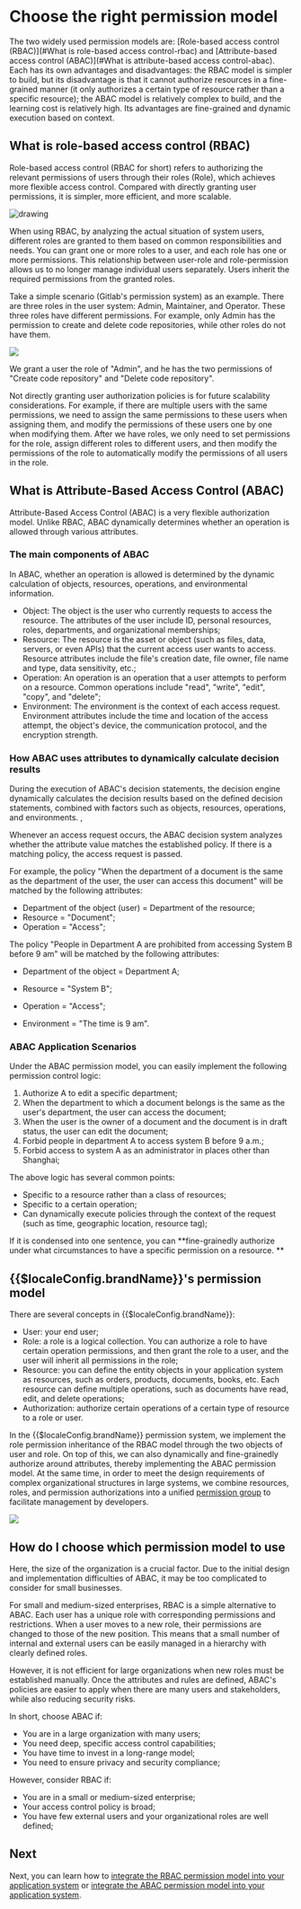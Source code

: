 # Choose the right permission model

<LastUpdated/>

The two widely used permission models are: [Role-based access control (RBAC)](#What is role-based access control-rbac) and [Attribute-based access control (ABAC)](#What is attribute-based access control-abac). Each has its own advantages and disadvantages: the RBAC model is simpler to build, but its disadvantage is that it cannot authorize resources in a fine-grained manner (it only authorizes a certain type of resource rather than a specific resource); the ABAC model is relatively complex to build, and the learning cost is relatively high. Its advantages are fine-grained and dynamic execution based on context.

## What is role-based access control (RBAC)

Role-based access control (RBAC for short) refers to authorizing the relevant permissions of users through their roles (Role), which achieves more flexible access control. Compared with directly granting user permissions, it is simpler, more efficient, and more scalable.

<img src="~@imagesZhCn/guides/rbac.png" alt="drawing"/>


When using RBAC, by analyzing the actual situation of system users, different roles are granted to them based on common responsibilities and needs. You can grant one or more roles to a user, and each role has one or more permissions. This relationship between user-role and role-permission allows us to no longer manage individual users separately. Users inherit the required permissions from the granted roles.

Take a simple scenario (Gitlab's permission system) as an example. There are three roles in the user system: Admin, Maintainer, and Operator. These three roles have different permissions. For example, only Admin has the permission to create and delete code repositories, while other roles do not have them.

![](../basics/authenticate-first-user/images/rbac.png)

We grant a user the role of "Admin", and he has the two permissions of "Create code repository" and "Delete code repository".

Not directly granting user authorization policies is for future scalability considerations. For example, if there are multiple users with the same permissions, we need to assign the same permissions to these users when assigning them, and modify the permissions of these users one by one when modifying them. After we have roles, we only need to set permissions for the role, assign different roles to different users, and then modify the permissions of the role to automatically modify the permissions of all users in the role.

## What is Attribute-Based Access Control (ABAC)

Attribute-Based Access Control (ABAC) is a very flexible authorization model. Unlike RBAC, ABAC dynamically determines whether an operation is allowed through various attributes.

### The main components of ABAC

In ABAC, whether an operation is allowed is determined by the dynamic calculation of objects, resources, operations, and environmental information.

- Object: The object is the user who currently requests to access the resource. The attributes of the user include ID, personal resources, roles, departments, and organizational memberships;
- Resource: The resource is the asset or object (such as files, data, servers, or even APIs) that the current access user wants to access. Resource attributes include the file's creation date, file owner, file name and type, data sensitivity, etc.;
- Operation: An operation is an operation that a user attempts to perform on a resource. Common operations include "read", "write", "edit", "copy", and "delete";
- Environment: The environment is the context of each access request. Environment attributes include the time and location of the access attempt, the object's device, the communication protocol, and the encryption strength.

### How ABAC uses attributes to dynamically calculate decision results

During the execution of ABAC's decision statements, the decision engine dynamically calculates the decision results based on the defined decision statements, combined with factors such as objects, resources, operations, and environments. ,

Whenever an access request occurs, the ABAC decision system analyzes whether the attribute value matches the established policy. If there is a matching policy, the access request is passed.

For example, the policy "When the department of a document is the same as the department of the user, the user can access this document" will be matched by the following attributes:

- Department of the object (user) = Department of the resource;
- Resource = "Document";
- Operation = "Access";

The policy "People in Department A are prohibited from accessing System B before 9 am" will be matched by the following attributes:

- Department of the object = Department A;
- Resource = "System B";
- Operation = "Access";

- Environment = "The time is 9 am".

### ABAC Application Scenarios

Under the ABAC permission model, you can easily implement the following permission control logic:

1. Authorize A to edit a specific department;
2. When the department to which a document belongs is the same as the user's department, the user can access the document;
3. When the user is the owner of a document and the document is in draft status, the user can edit the document;
4. Forbid people in department A to access system B before 9 a.m.;
5. Forbid access to system A as an administrator in places other than Shanghai;

The above logic has several common points:

- Specific to a resource rather than a class of resources;
- Specific to a certain operation;
- Can dynamically execute policies through the context of the request (such as time, geographic location, resource tag);

If it is condensed into one sentence, you can **fine-grainedly authorize under what circumstances to have a specific permission on a resource. **

## {{$localeConfig.brandName}}'s permission model

There are several concepts in {{$localeConfig.brandName}}:
- User: your end user;
- Role: a role is a logical collection. You can authorize a role to have certain operation permissions, and then grant the role to a user, and the user will inherit all permissions in the role;
- Resource: you can define the entity objects in your application system as resources, such as orders, products, documents, books, etc. Each resource can define multiple operations, such as documents have read, edit, and delete operations;
- Authorization: authorize certain operations of a certain type of resource to a role or user.

In the {{$localeConfig.brandName}} permission system, we implement the role permission inheritance of the RBAC model through the two objects of user and role. On top of this, we can also dynamically and fine-grainedly authorize around attributes, thereby implementing the ABAC permission model. At the same time, in order to meet the design requirements of complex organizational structures in large systems, we combine resources, roles, and permission authorizations into a unified [permission group](./resource-group.md) to facilitate management by developers.

![](../basics/authenticate-first-user/images/permission-group.png)

## How do I choose which permission model to use

Here, the size of the organization is a crucial factor. Due to the initial design and implementation difficulties of ABAC, it may be too complicated to consider for small businesses.

For small and medium-sized enterprises, RBAC is a simple alternative to ABAC. Each user has a unique role with corresponding permissions and restrictions. When a user moves to a new role, their permissions are changed to those of the new position. This means that a small number of internal and external users can be easily managed in a hierarchy with clearly defined roles.

However, it is not efficient for large organizations when new roles must be established manually. Once the attributes and rules are defined, ABAC's policies are easier to apply when there are many users and stakeholders, while also reducing security risks.

In short, choose ABAC if:

- You are in a large organization with many users;
- You need deep, specific access control capabilities;
- You have time to invest in a long-range model;
- You need to ensure privacy and security compliance;

However, consider RBAC if:

- You are in a small or medium-sized enterprise;
- Your access control policy is broad;
- You have few external users and your organizational roles are well defined;

## Next

Next, you can learn how to [integrate the RBAC permission model into your application system](./rbac.md) or [integrate the ABAC permission model into your application system](./abac.md).
